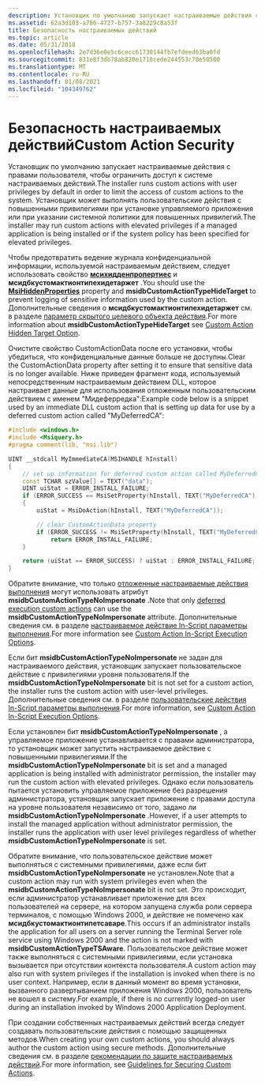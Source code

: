 ```yaml
---
description: Установщик по умолчанию запускает настраиваемые действия с правами пользователя, чтобы ограничить доступ к системе настраиваемых действий.
ms.assetid: 62a3d103-a786-4727-b757-3a8229c8a53f
title: Безопасность настраиваемых действий
ms.topic: article
ms.date: 05/31/2018
ms.openlocfilehash: 2e7d36e0e5c6cecc61730144fb7efdeed63ba0fd
ms.sourcegitcommit: 831e8f3db78ab820e1710cede244553c70e50500
ms.translationtype: MT
ms.contentlocale: ru-RU
ms.lasthandoff: 01/08/2021
ms.locfileid: "104349762"
---
```

# <a name="custom-action-security"></a><span data-ttu-id="2b8de-103">Безопасность настраиваемых действий</span><span class="sxs-lookup"><span data-stu-id="2b8de-103">Custom Action Security</span></span>

<span data-ttu-id="2b8de-104">Установщик по умолчанию запускает настраиваемые действия с правами пользователя, чтобы ограничить доступ к системе настраиваемых действий.</span><span class="sxs-lookup"><span data-stu-id="2b8de-104">The installer runs custom actions with user privileges by default in order to limit the access of custom actions to the system.</span></span> <span data-ttu-id="2b8de-105">Установщик может выполнять пользовательские действия с повышенными привилегиями при установке управляемого приложения или при указании системной политики для повышенных привилегий.</span><span class="sxs-lookup"><span data-stu-id="2b8de-105">The installer may run custom actions with elevated privileges if a managed application is being installed or if the system policy has been specified for elevated privileges.</span></span>

<span data-ttu-id="2b8de-106">Чтобы предотвратить ведение журнала конфиденциальной информации, используемой настраиваемым действием, следует использовать свойство [**мсихидденпропертиес**](msihiddenproperties.md) и **мсидбкустомактионтипехидетаржет** .</span><span class="sxs-lookup"><span data-stu-id="2b8de-106">You should use the [**MsiHiddenProperties**](msihiddenproperties.md) property and **msidbCustomActionTypeHideTarget** to prevent logging of sensitive information used by the custom action.</span></span> <span data-ttu-id="2b8de-107">Дополнительные сведения о **мсидбкустомактионтипехидетаржет** см. в разделе [параметр скрытого целевого объекта действия](custom-action-hidden-target-option.md).</span><span class="sxs-lookup"><span data-stu-id="2b8de-107">For more information about **msidbCustomActionTypeHideTarget** see [Custom Action Hidden Target Option](custom-action-hidden-target-option.md).</span></span>

<span data-ttu-id="2b8de-108">Очистите свойство CustomActionData после его установки, чтобы убедиться, что конфиденциальные данные больше не доступны.</span><span class="sxs-lookup"><span data-stu-id="2b8de-108">Clear the CustomActionData property after setting it to ensure that sensitive data is no longer available.</span></span> <span data-ttu-id="2b8de-109">Ниже приведен фрагмент кода, используемый непосредственным настраиваемым действием DLL, которое настраивает данные для использования отложенным пользовательским действием с именем "Мидеферредка":</span><span class="sxs-lookup"><span data-stu-id="2b8de-109">Example code below is a snippet used by an immediate DLL custom action that is setting up data for use by a deferred custom action called "MyDeferredCA":</span></span>


```C++
#include <windows.h>
#include <Msiquery.h>
#pragma comment(lib, "msi.lib")

UINT __stdcall MyImmediateCA(MSIHANDLE hInstall)
{
    // set up information for deferred custom action called MyDeferredCA
    const TCHAR szValue[] = TEXT("data");
    UINT uiStat = ERROR_INSTALL_FAILURE;
    if (ERROR_SUCCESS == MsiSetProperty(hInstall, TEXT("MyDeferredCA"), szValue))
    {
        uiStat = MsiDoAction(hInstall, TEXT("MyDeferredCA"));

        // clear CustomActionData property
        if (ERROR_SUCCESS != MsiSetProperty(hInstall, TEXT("MyDeferredCA"), TEXT("")))
            return ERROR_INSTALL_FAILURE;
    }

    return (uiStat == ERROR_SUCCESS) ? uiStat : ERROR_INSTALL_FAILURE;    
}
```



<span data-ttu-id="2b8de-110">Обратите внимание, что только [отложенные настраиваемые действия выполнения](deferred-execution-custom-actions.md) могут использовать атрибут **msidbCustomActionTypeNoImpersonate** .</span><span class="sxs-lookup"><span data-stu-id="2b8de-110">Note that only [deferred execution custom actions](deferred-execution-custom-actions.md) can use the **msidbCustomActionTypeNoImpersonate** attribute.</span></span> <span data-ttu-id="2b8de-111">Дополнительные сведения см. в разделе [настраиваемое действие In-Script параметры выполнения](custom-action-in-script-execution-options.md).</span><span class="sxs-lookup"><span data-stu-id="2b8de-111">For more information see [Custom Action In-Script Execution Options](custom-action-in-script-execution-options.md).</span></span>

<span data-ttu-id="2b8de-112">Если бит **msidbCustomActionTypeNoImpersonate** не задан для настраиваемого действия, установщик запускает пользовательское действие с привилегиями уровня пользователя.</span><span class="sxs-lookup"><span data-stu-id="2b8de-112">If the **msidbCustomActionTypeNoImpersonate** bit is not set for a custom action, the installer runs the custom action with user-level privileges.</span></span> <span data-ttu-id="2b8de-113">Дополнительные сведения см. в разделе [пользовательские действия In-Script параметры выполнения](custom-action-in-script-execution-options.md).</span><span class="sxs-lookup"><span data-stu-id="2b8de-113">For more information, see [Custom Action In-Script Execution Options](custom-action-in-script-execution-options.md).</span></span>

<span data-ttu-id="2b8de-114">Если установлен бит **msidbCustomActionTypeNoImpersonate** , а управляемое приложение устанавливается с правами администратора, то установщик может запустить настраиваемое действие с повышенными привилегиями.</span><span class="sxs-lookup"><span data-stu-id="2b8de-114">If the **msidbCustomActionTypeNoImpersonate** bit is set and a managed application is being installed with administrator permission, the installer may run the custom action with elevated privileges.</span></span> <span data-ttu-id="2b8de-115">Однако если пользователь пытается установить управляемое приложение без разрешения администратора, установщик запускает приложение с правами доступа на уровне пользователя независимо от того, задано ли **msidbCustomActionTypeNoImpersonate** .</span><span class="sxs-lookup"><span data-stu-id="2b8de-115">However, if a user attempts to install the managed application without administrator permission, the installer runs the application with user level privileges regardless of whether **msidbCustomActionTypeNoImpersonate** is set.</span></span>

<span data-ttu-id="2b8de-116">Обратите внимание, что пользовательское действие может выполняться с системными привилегиями, даже если бит **msidbCustomActionTypeNoImpersonate** не установлен.</span><span class="sxs-lookup"><span data-stu-id="2b8de-116">Note that a custom action may run with system privileges even when the **msidbCustomActionTypeNoImpersonate** bit is not set.</span></span> <span data-ttu-id="2b8de-117">Это происходит, если администратор устанавливает приложение для всех пользователей на сервере, на котором запущена служба роли сервера терминалов, с помощью Windows 2000, и действие не помечено как **мсидбкустомактионтипетсаваре**.</span><span class="sxs-lookup"><span data-stu-id="2b8de-117">This occurs if an administrator installs the application for all users on a server running the Terminal Server role service using Windows 2000 and the action is not marked with **msidbCustomActionTypeTSAware**.</span></span> <span data-ttu-id="2b8de-118">Пользовательское действие может также выполняться с системными привилегиями, если установка вызывается при отсутствии контекста пользователя.</span><span class="sxs-lookup"><span data-stu-id="2b8de-118">A custom action may also run with system privileges if the installation is invoked when there is no user context.</span></span> <span data-ttu-id="2b8de-119">Например, если в данный момент во время установки, вызванного развертыванием приложения Windows 2000, пользователь не вошел в систему.</span><span class="sxs-lookup"><span data-stu-id="2b8de-119">For example, if there is no currently logged-on user during an installation invoked by Windows 2000 Application Deployment.</span></span>

<span data-ttu-id="2b8de-120">При создании собственных настраиваемых действий всегда следует создавать пользовательские действия с помощью защищенных методов.</span><span class="sxs-lookup"><span data-stu-id="2b8de-120">When creating your own custom actions, you should always author the custom action using secure methods.</span></span> <span data-ttu-id="2b8de-121">Дополнительные сведения см. в разделе [рекомендации по защите настраиваемых действий](guidelines-for-securing-custom-actions.md).</span><span class="sxs-lookup"><span data-stu-id="2b8de-121">For more information, see [Guidelines for Securing Custom Actions](guidelines-for-securing-custom-actions.md).</span></span>

 

 



